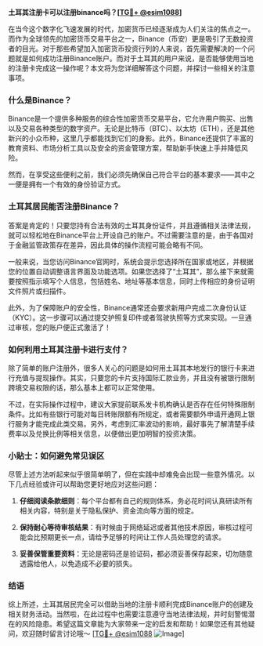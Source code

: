 **土耳其注册卡可以注册binance吗？[[TG💪+ @esim1088](https://t.me/s/esim1088)]**

在当今这个数字化飞速发展的时代，加密货币已经逐渐成为人们关注的焦点之一。而作为全球领先的加密货币交易平台之一，Binance（币安）更是吸引了无数投资者的目光。对于那些希望加入加密货币投资行列的人来说，首先需要解决的一个问题就是如何成功注册Binance账户。而对于土耳其的用户来说，是否能够使用当地的注册卡完成这一操作呢？本文将为您详细解答这个问题，并探讨一些相关的注意事项。

### 什么是Binance？

Binance是一个提供多种服务的综合性加密货币交易平台，它允许用户购买、出售以及交易各种类型的数字资产。无论是比特币（BTC）、以太坊（ETH），还是其他新兴的小众币种，这里几乎都能找到它们的身影。此外，Binance还提供了丰富的教育资料、市场分析工具以及安全的资金管理方案，帮助新手快速上手并降低风险。

然而，在享受这些便利之前，我们必须先确保自己符合平台的基本要求——其中之一便是拥有一个有效的身份验证方式。

### 土耳其居民能否注册Binance？

答案是肯定的！只要您持有合法有效的土耳其身份证件，并且遵循相关法律法规，就可以轻松地在Binance平台上开设自己的账户。不过需要注意的是，由于各国对于金融监管政策存在差异，因此具体的操作流程可能会略有不同。

一般来说，当您访问Binance官网时，系统会提示您选择所在国家或地区，并根据您的位置自动调整语言界面及功能选项。如果您选择了“土耳其”，那么接下来就需要按照指示填写个人信息，包括姓名、地址等基本信息，同时上传相应的身份证明文件照片或扫描件。

此外，为了保障账户的安全性，Binance通常还会要求新用户完成二次身份认证（KYC）。这一步骤可以通过提交护照复印件或者驾驶执照等方式来实现。一旦通过审核，您的账户便正式激活了！

### 如何利用土耳其注册卡进行支付？

除了简单的账户注册外，很多人关心的问题是如何用土耳其本地发行的银行卡来进行充值与提现操作。其实，只要您的卡片支持国际汇款业务，并且没有被银行限制跨境交易权限的话，那么基本上都可以正常使用。

不过，在实际操作过程中，建议大家提前联系发卡机构确认是否存在任何特殊限制条件。比如有些银行可能对每日转账限额有所规定，或者需要额外申请开通网上银行服务才能完成此类交易。另外，考虑到汇率波动的影响，最好事先了解清楚手续费率以及兑换比例等相关信息，以便做出更加明智的投资决策。

### 小贴士：如何避免常见误区

尽管上述方法听起来似乎很简单明了，但在实践中却难免会出现一些意外情况。以下几点经验或许可以帮助您更好地应对这些问题：

1. **仔细阅读条款细则**：每个平台都有自己的规则体系，务必花时间认真研读所有相关内容，特别是关于隐私保护、资金流向等方面的规定。
   
2. **保持耐心等待审核结果**：有时候由于网络延迟或者其他技术原因，审核过程可能会比预期更长一点，请给予足够的时间让工作人员处理您的请求。
    
3. **妥善保管重要资料**：无论是密码还是验证码，都必须妥善保存起来，切勿随意透露给他人，以免造成不必要的损失。

### 结语

综上所述，土耳其居民完全可以借助当地的注册卡顺利完成Binance账户的创建及相关财务活动。当然啦，在此过程中也需要注意遵守当地法律法规，并时刻警惕潜在的风险隐患。希望这篇文章能为大家带来一定的启发和帮助！如果您还有其他疑问，欢迎随时留言讨论哦～ [[TG💪+ @esim1088](https://t.me/s/esim1088) ![Image](https://i.postimg.cc/4NQfJmqS/Snipaste-2025-05-13-00-14-12.png)]